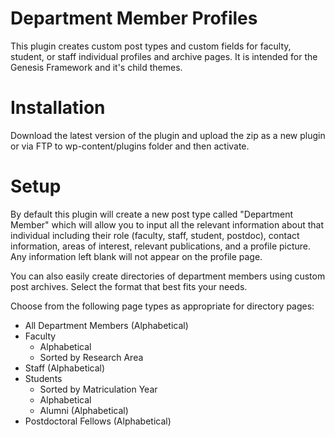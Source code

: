 Department Member Profiles
==================================

This plugin creates custom post types and custom fields for faculty, student, or staff individual profiles and archive pages. It is intended for the Genesis Framework and it's child themes. 

Installation
============

Download the latest version of the plugin and upload the zip as a new plugin or via FTP to wp-content/plugins folder and then activate.

Setup
============

By default this plugin will create a new post type called "Department Member" which will allow you to input all the relevant information about that individual including their role (faculty, staff, student, postdoc), contact information, areas of interest, relevant publications, and a profile picture. Any information left blank will not appear on the profile page.

You can also easily create directories of department members using custom post archives. Select the format that best fits your needs.

Choose from the following page types as appropriate for directory pages:
- All Department Members (Alphabetical)
- Faculty
  - Alphabetical
  - Sorted by Research Area
- Staff (Alphabetical)
- Students
  - Sorted by Matriculation Year
  - Alphabetical
  - Alumni (Alphabetical)
- Postdoctoral Fellows (Alphabetical)
